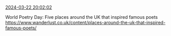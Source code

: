 [2024-03-22 20:02:02](https://mstdn.social/@hill_wanderer/112141121787723012)

World Poetry Day: Five places around the UK that inspired famous poets <a href="https://www.wanderlust.co.uk/content/places-around-the-uk-that-inspired-famous-poets/" target="_blank" rel="nofollow noopener noreferrer" translate="no">https://www.wanderlust.co.uk/content/places-around-the-uk-that-inspired-famous-poets/</a>